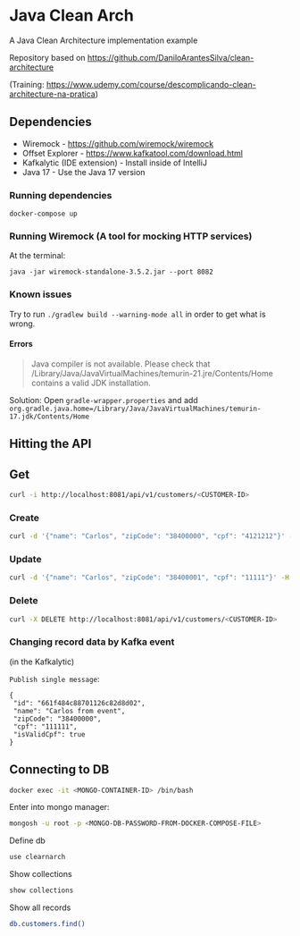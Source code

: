 # Java Clean Arch

A Java Clean Architecture implementation example

Repository based on https://github.com/DaniloArantesSilva/clean-architecture 

(Training: https://www.udemy.com/course/descomplicando-clean-architecture-na-pratica)

## Dependencies

* Wiremock - https://github.com/wiremock/wiremock
* Offset Explorer - https://www.kafkatool.com/download.html
* Kafkalytic (IDE extension) - Install inside of IntelliJ
* Java 17 - Use the Java 17 version


### Running dependencies

```
docker-compose up
```

### Running Wiremock (A tool for mocking HTTP services)

At the terminal:

```
java -jar wiremock-standalone-3.5.2.jar --port 8082
```

### Known issues

Try to run `./gradlew build --warning-mode all` in order to get what is wrong.

#### Errors

> Java compiler is not available. Please check that /Library/Java/JavaVirtualMachines/temurin-21.jre/Contents/Home contains a valid JDK installation.

Solution:
Open `gradle-wrapper.properties` and add `org.gradle.java.home=/Library/Java/JavaVirtualMachines/temurin-17.jdk/Contents/Home`


## Hitting the API

## Get

```bash
curl -i http://localhost:8081/api/v1/customers/<CUSTOMER-ID>
```

### Create

```bash
curl -d '{"name": "Carlos", "zipCode": "38400000", "cpf": "4121212"}' -H "Content-Type: application/json" -X POST http://localhost:8081/api/v1/customers
```

### Update

```bash
curl -d '{"name": "Carlos", "zipCode": "38400001", "cpf": "11111"}' -H "Content-Type: application/json" -X PUT http://localhost:8081/api/v1/customers
```

### Delete

```bash
curl -X DELETE http://localhost:8081/api/v1/customers/<CUSTOMER-ID>
```

### Changing record data by Kafka event

(in the Kafkalytic)

`Publish single message`:

```
{
 "id": "661f484c88701126c82d8d02",
 "name": "Carlos from event",
 "zipCode": "38400000",
 "cpf": "111111",
 "isValidCpf": true
}
```

## Connecting to DB

```bash
docker exec -it <MONGO-CONTAINER-ID> /bin/bash
```

Enter into mongo manager:

```bash
mongosh -u root -p <MONGO-DB-PASSWORD-FROM-DOCKER-COMPOSE-FILE>
```

Define db

```bash
use clearnarch
```

Show collections

```bash
show collections
```

Show all records

```bash
db.customers.find()
```
